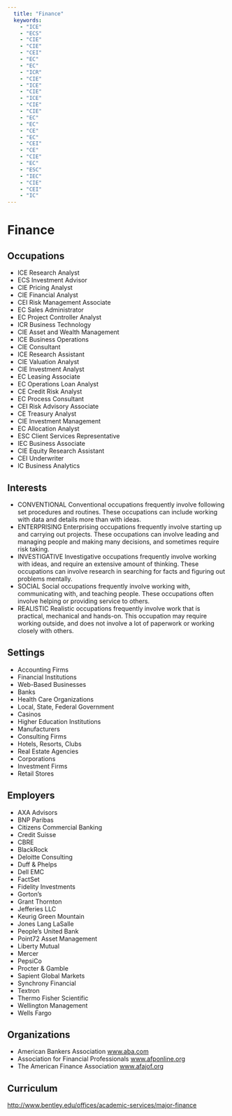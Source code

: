 ```yaml
---
  title: "Finance"
  keywords: 
    - "ICE"
    - "ECS"
    - "CIE"
    - "CIE"
    - "CEI"
    - "EC"
    - "EC"
    - "ICR"
    - "CIE"
    - "ICE"
    - "CIE"
    - "ICE"
    - "CIE"
    - "CIE"
    - "EC"
    - "EC"
    - "CE"
    - "EC"
    - "CEI"
    - "CE"
    - "CIE"
    - "EC"
    - "ESC"
    - "IEC"
    - "CIE"
    - "CEI"
    - "IC"
---
```

# Finance

## Occupations


 - ICE
    Research Analyst
 - ECS
    Investment Advisor
 - CIE
    Pricing Analyst
 - CIE
    Financial Analyst
 - CEI
    Risk Management Associate
 - EC
    Sales Administrator
 - EC
    Project Controller Analyst
 - ICR
    Business Technology
 - CIE
    Asset and Wealth Management
 - ICE
    Business Operations
 - CIE
    Consultant
 - ICE
    Research Assistant
 - CIE
    Valuation Analyst
 - CIE
    Investment Analyst
 - EC
    Leasing Associate
 - EC
    Operations Loan Analyst
 - CE
    Credit Risk Analyst
 - EC
    Process Consultant
 - CEI
    Risk Advisory Associate
 - CE
    Treasury Analyst
 - CIE
    Investment Management
 - EC
    Allocation Analyst
 - ESC
    Client Services Representative
 - IEC
    Business Associate
 - CIE
    Equity Research Assistant
 - CEI
    Underwriter
 - IC
    Business Analytics

## Interests


 - CONVENTIONAL
    Conventional occupations frequently involve following set procedures and routines. These occupations can include working with data and details more than with ideas.
 - ENTERPRISING
    Enterprising occupations frequently involve starting up and carrying out projects. These occupations can involve leading and managing people and making many decisions, and sometimes require risk taking.
 - INVESTIGATIVE
    Investigative occupations frequently involve working with ideas, and require an extensive amount of thinking. These occupations can involve research in searching for facts and figuring out problems mentally.
 - SOCIAL
    Social occupations frequently involve working with, communicating with, and teaching people. These occupations often involve helping or providing service to others.
 - REALISTIC
    Realistic occupations frequently involve work that is practical, mechanical and hands-on. This occupation may require working outside, and does not involve a lot of paperwork or working closely with others.

## Settings


 - Accounting Firms
 - Financial Institutions
 - Web-Based Businesses
 - Banks
 - Health Care Organizations
 - Local, State, Federal Government
 - Casinos
 - Higher Education Institutions
 - Manufacturers
 - Consulting Firms
 - Hotels, Resorts, Clubs
 - Real Estate Agencies
 - Corporations
 - Investment Firms
 - Retail Stores

## Employers


 - AXA Advisors
 - BNP Paribas
 - Citizens Commercial Banking
 - Credit Suisse
 - CBRE
 - BlackRock
 - Deloitte Consulting
 - Duff & Phelps
 - Dell EMC
 - FactSet
 - Fidelity Investments
 - Gorton’s
 - Grant Thornton
 - Jefferies LLC
 - Keurig Green Mountain
 - Jones Lang LaSalle
 - People’s United Bank
 - Point72 Asset Management
 - Liberty Mutual
 - Mercer
 - PepsiCo
 - Procter & Gamble
 - Sapient Global Markets
 - Synchrony Financial
 - Textron
 - Thermo Fisher Scientific
 - Wellington Management
 - Wells Fargo

## Organizations


 - American Bankers Association
    www.aba.com
 - Association for Financial Professionals
    www.afponline.org
 - The American Finance Association
    www.afajof.org

## Curriculum


http://www.bentley.edu/offices/academic-services/major-finance
